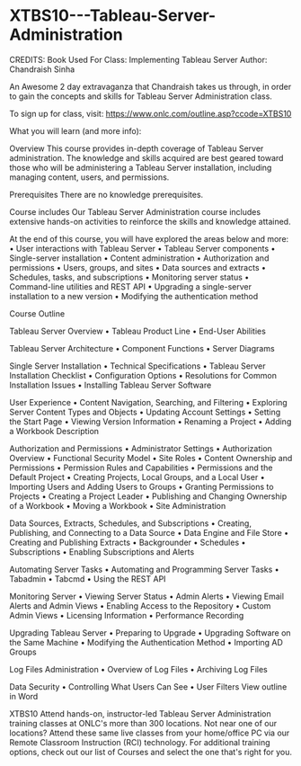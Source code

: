 # XTBS10---Tableau-Server-Administration

CREDITS:  Book Used For Class:  Implementing Tableau Server
                       Author:  Chandraish Sinha
                       
                       
                       
An Awesome 2 day extravaganza that Chandraish takes us through, in order to gain the concepts and skills for Tableau Server Administration class.

To sign up for class, visit:  https://www.onlc.com/outline.asp?ccode=XTBS10

What you will learn (and more info):

Overview
This course provides in-depth coverage of Tableau Server administration. The knowledge and skills acquired are best geared toward those who will be administering a Tableau Server installation, including managing
content, users, and permissions.

Prerequisites
There are no knowledge prerequisites.

Course includes
Our Tableau Server Administration course includes extensive hands-on activities to reinforce the skills and knowledge attained.

At the end of this course, you will have explored the areas below and more:
• User interactions with Tableau Server
• Tableau Server components
• Single-server installation
• Content administration
• Authorization and permissions
• Users, groups, and sites
• Data sources and extracts
• Schedules, tasks, and subscriptions
• Monitoring server status
• Command-line utilities and REST API
• Upgrading a single-server installation to a new version
• Modifying the authentication method

Course Outline

Tableau Server Overview
• Tableau Product Line
• End-User Abilities

Tableau Server Architecture
• Component Functions
• Server Diagrams

Single Server Installation
• Technical Specifications
• Tableau Server Installation Checklist
• Configuration Options
• Resolutions for Common Installation Issues
• Installing Tableau Server Software

User Experience
• Content Navigation, Searching, and Filtering
• Exploring Server Content Types and Objects
• Updating Account Settings
• Setting the Start Page
• Viewing Version Information
• Renaming a Project
• Adding a Workbook Description

Authorization and Permissions
• Administrator Settings
• Authorization Overview
• Functional Security Model
• Site Roles
• Content Ownership and Permissions
• Permission Rules and Capabilities
• Permissions and the Default Project
• Creating Projects, Local Groups, and a Local User
• Importing Users and Adding Users to Groups
• Granting Permissions to Projects
• Creating a Project Leader
• Publishing and Changing Ownership of a Workbook
• Moving a Workbook
• Site Administration

Data Sources, Extracts, Schedules, and Subscriptions
• Creating, Publishing, and Connecting to a Data Source
• Data Engine and File Store
• Creating and Publishing Extracts
• Backgrounder
• Schedules
• Subscriptions
• Enabling Subscriptions and Alerts

Automating Server Tasks
• Automating and Programming Server Tasks
• Tabadmin
• Tabcmd
• Using the REST API

Monitoring Server
• Viewing Server Status
• Admin Alerts
• Viewing Email Alerts and Admin Views
• Enabling Access to the Repository
• Custom Admin Views
• Licensing Information
• Performance Recording

Upgrading Tableau Server
• Preparing to Upgrade
• Upgrading Software on the Same Machine
• Modifying the Authentication Method
• Importing AD Groups

Log Files Administration
• Overview of Log Files
• Archiving Log Files

Data Security
• Controlling What Users Can See
• User Filters
View outline in Word 

XTBS10 
Attend hands-on, instructor-led Tableau Server Administration training classes at ONLC's more than 300 locations. Not near one of our locations? Attend these same live classes from your home/office PC via our Remote Classroom Instruction (RCI) technology. 
For additional training options, check out our list of Courses and select the one that's right for you. 

